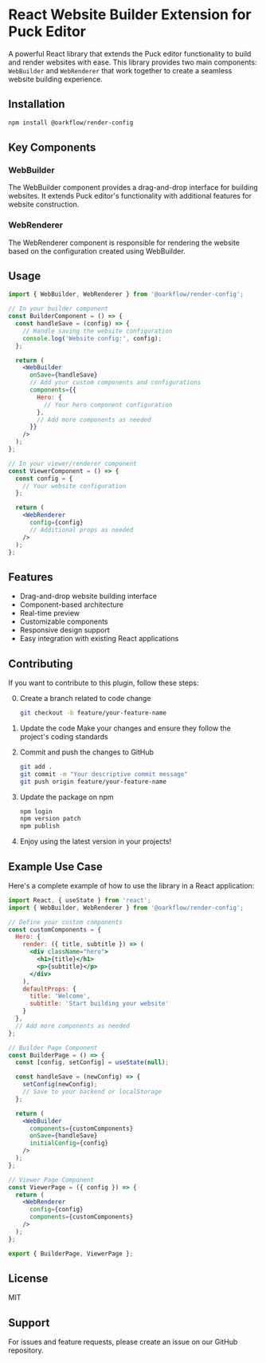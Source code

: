 # React Website Builder Extension for Puck Editor

A powerful React library that extends the Puck editor functionality to build and render websites with ease. This library provides two main components: `WebBuilder` and `WebRenderer` that work together to create a seamless website building experience.

## Installation

```bash
npm install @oarkflow/render-config
```

## Key Components

### WebBuilder
The WebBuilder component provides a drag-and-drop interface for building websites. It extends Puck editor's functionality with additional features for website construction.

### WebRenderer
The WebRenderer component is responsible for rendering the website based on the configuration created using WebBuilder.

## Usage

```jsx
import { WebBuilder, WebRenderer } from '@oarkflow/render-config';

// In your builder component
const BuilderComponent = () => {
  const handleSave = (config) => {
    // Handle saving the website configuration
    console.log('Website config:', config);
  };

  return (
    <WebBuilder
      onSave={handleSave}
      // Add your custom components and configurations
      components={{
        Hero: {
          // Your hero component configuration
        },
        // Add more components as needed
      }}
    />
  );
};

// In your viewer/renderer component
const ViewerComponent = () => {
  const config = {
    // Your website configuration
  };

  return (
    <WebRenderer
      config={config}
      // Additional props as needed
    />
  );
};
```

## Features

- Drag-and-drop website building interface
- Component-based architecture
- Real-time preview
- Customizable components
- Responsive design support
- Easy integration with existing React applications

## Contributing

If you want to contribute to this plugin, follow these steps:

0. Create a branch related to code change
   ```bash
   git checkout -b feature/your-feature-name
   ```

1. Update the code
   Make your changes and ensure they follow the project's coding standards

2. Commit and push the changes to GitHub
   ```bash
   git add .
   git commit -m "Your descriptive commit message"
   git push origin feature/your-feature-name
   ```

3. Update the package on npm
   ```bash
   npm login
   npm version patch
   npm publish
   ```

4. Enjoy using the latest version in your projects!

## Example Use Case

Here's a complete example of how to use the library in a React application:

```jsx
import React, { useState } from 'react';
import { WebBuilder, WebRenderer } from '@oarkflow/render-config';

// Define your custom components
const customComponents = {
  Hero: {
    render: ({ title, subtitle }) => (
      <div className="hero">
        <h1>{title}</h1>
        <p>{subtitle}</p>
      </div>
    ),
    defaultProps: {
      title: 'Welcome',
      subtitle: 'Start building your website'
    }
  },
  // Add more components as needed
};

// Builder Page Component
const BuilderPage = () => {
  const [config, setConfig] = useState(null);

  const handleSave = (newConfig) => {
    setConfig(newConfig);
    // Save to your backend or localStorage
  };

  return (
    <WebBuilder
      components={customComponents}
      onSave={handleSave}
      initialConfig={config}
    />
  );
};

// Viewer Page Component
const ViewerPage = ({ config }) => {
  return (
    <WebRenderer
      config={config}
      components={customComponents}
    />
  );
};

export { BuilderPage, ViewerPage };
```

## License

MIT

## Support

For issues and feature requests, please create an issue on our GitHub repository.
